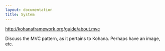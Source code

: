 ```yaml
---
layout: documentation
title: System
---
```

<http://kohanaframework.org/guide/about.mvc>

Discuss the MVC pattern, as it pertains to Kohana.  Perhaps have an image, etc.